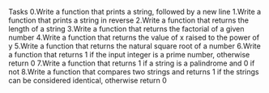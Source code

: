 Tasks
0.Write a function that prints a string, followed by a new line
1.Write a function that prints a string in reverse
2.Write a function that returns the length of a string
3.Write a function that returns the factorial of a given number
4.Write a function that returns the value of x raised to the power of y
5.Write a function that returns the natural square root of a number
6.Write a function that returns 1 if the input integer is a prime number, otherwise return 0
7.Write a function that returns 1 if a string is a palindrome and 0 if not
8.Write a function that compares two strings and returns 1 if the strings can be considered identical, otherwise return 0
